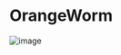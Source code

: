 # OrangeWorm
![image](https://github.com/DongkwanKim00/computer_graphics/assets/87844358/9e8a01ed-5b0f-4c2d-8153-a8fd3ed308c5)
